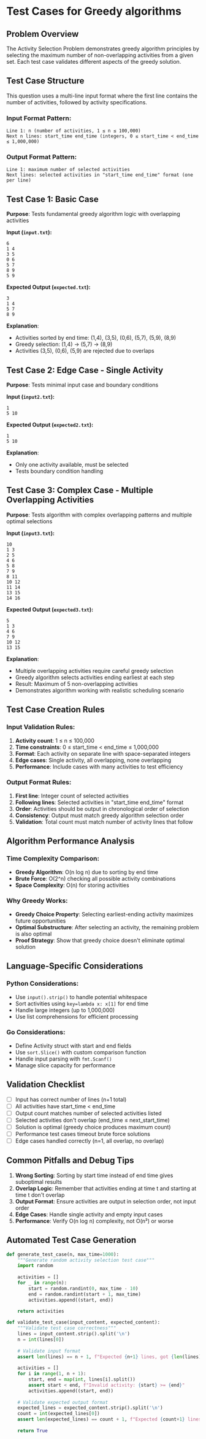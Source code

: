 # Test Cases for Greedy algorithms

## Problem Overview
The Activity Selection Problem demonstrates greedy algorithm principles by selecting the maximum number of non-overlapping activities from a given set. Each test case validates different aspects of the greedy solution.

## Test Case Structure
This question uses a multi-line input format where the first line contains the number of activities, followed by activity specifications.

### Input Format Pattern:
```
Line 1: n (number of activities, 1 ≤ n ≤ 100,000)
Next n lines: start_time end_time (integers, 0 ≤ start_time < end_time ≤ 1,000,000)
```

### Output Format Pattern:
```
Line 1: maximum number of selected activities
Next lines: selected activities in "start_time end_time" format (one per line)
```

## Test Case 1: Basic Case
**Purpose**: Tests fundamental greedy algorithm logic with overlapping activities

**Input (`input.txt`):**
```
6
1 4
3 5
0 6
5 7
8 9
5 9
```

**Expected Output (`expected.txt`):**
```
3
1 4
5 7
8 9
```

**Explanation**: 
- Activities sorted by end time: (1,4), (3,5), (0,6), (5,7), (5,9), (8,9)
- Greedy selection: (1,4) → (5,7) → (8,9)
- Activities (3,5), (0,6), (5,9) are rejected due to overlaps

## Test Case 2: Edge Case - Single Activity
**Purpose**: Tests minimal input case and boundary conditions

**Input (`input2.txt`):**
```
1
5 10
```

**Expected Output (`expected2.txt`):**
```
1
5 10
```

**Explanation**: 
- Only one activity available, must be selected
- Tests boundary condition handling

## Test Case 3: Complex Case - Multiple Overlapping Activities
**Purpose**: Tests algorithm with complex overlapping patterns and multiple optimal selections

**Input (`input3.txt`):**
```
10
1 3
2 5
4 6
5 8
7 9
8 11
10 12
11 14
13 15
14 16
```

**Expected Output (`expected3.txt`):**
```
5
1 3
4 6
7 9
10 12
13 15
```

**Explanation**: 
- Multiple overlapping activities require careful greedy selection
- Greedy algorithm selects activities ending earliest at each step
- Result: Maximum of 5 non-overlapping activities
- Demonstrates algorithm working with realistic scheduling scenario

## Test Case Creation Rules

### Input Validation Rules:
1. **Activity count**: 1 ≤ n ≤ 100,000
2. **Time constraints**: 0 ≤ start_time < end_time ≤ 1,000,000
3. **Format**: Each activity on separate line with space-separated integers
4. **Edge cases**: Single activity, all overlapping, none overlapping
5. **Performance**: Include cases with many activities to test efficiency

### Output Format Rules:
1. **First line**: Integer count of selected activities
2. **Following lines**: Selected activities in "start_time end_time" format
3. **Order**: Activities should be output in chronological order of selection
4. **Consistency**: Output must match greedy algorithm selection order
5. **Validation**: Total count must match number of activity lines that follow

## Algorithm Performance Analysis

### Time Complexity Comparison:
- **Greedy Algorithm**: O(n log n) due to sorting by end time
- **Brute Force**: O(2^n) checking all possible activity combinations
- **Space Complexity**: O(n) for storing activities

### Why Greedy Works:
- **Greedy Choice Property**: Selecting earliest-ending activity maximizes future opportunities
- **Optimal Substructure**: After selecting an activity, the remaining problem is also optimal
- **Proof Strategy**: Show that greedy choice doesn't eliminate optimal solution

## Language-Specific Considerations

### Python Considerations:
- Use `input().strip()` to handle potential whitespace
- Sort activities using `key=lambda x: x[1]` for end time
- Handle large integers (up to 1,000,000)
- Use list comprehensions for efficient processing

### Go Considerations:
- Define Activity struct with start and end fields
- Use `sort.Slice()` with custom comparison function
- Handle input parsing with `fmt.Scanf()`
- Manage slice capacity for performance

## Validation Checklist
- [ ] Input has correct number of lines (n+1 total)
- [ ] All activities have start_time < end_time
- [ ] Output count matches number of selected activities listed
- [ ] Selected activities don't overlap (end_time ≤ next_start_time)
- [ ] Solution is optimal (greedy choice produces maximum count)
- [ ] Performance test cases timeout brute force solutions
- [ ] Edge cases handled correctly (n=1, all overlap, no overlap)

## Common Pitfalls and Debug Tips
1. **Wrong Sorting**: Sorting by start time instead of end time gives suboptimal results
2. **Overlap Logic**: Remember that activities ending at time t and starting at time t don't overlap
3. **Output Format**: Ensure activities are output in selection order, not input order
4. **Edge Cases**: Handle single activity and empty input cases
5. **Performance**: Verify O(n log n) complexity, not O(n²) or worse

## Automated Test Case Generation
```python
def generate_test_case(n, max_time=1000):
    """Generate random activity selection test case"""
    import random
    
    activities = []
    for _ in range(n):
        start = random.randint(0, max_time - 10)
        end = random.randint(start + 1, max_time)
        activities.append((start, end))
    
    return activities

def validate_test_case(input_content, expected_content):
    """Validate test case correctness"""
    lines = input_content.strip().split('\n')
    n = int(lines[0])
    
    # Validate input format
    assert len(lines) == n + 1, f"Expected {n+1} lines, got {len(lines)}"
    
    activities = []
    for i in range(1, n + 1):
        start, end = map(int, lines[i].split())
        assert start < end, f"Invalid activity: {start} >= {end}"
        activities.append((start, end))
    
    # Validate expected output format
    expected_lines = expected_content.strip().split('\n')
    count = int(expected_lines[0])
    assert len(expected_lines) == count + 1, f"Expected {count+1} lines in output"
    
    return True
```
